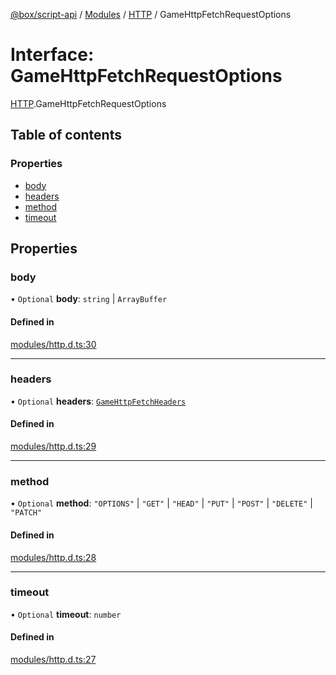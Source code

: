 [@box/script-api](../README.md) / [Modules](../modules.md) / [HTTP](../modules/HTTP.md) / GameHttpFetchRequestOptions

# Interface: GameHttpFetchRequestOptions

[HTTP](../modules/HTTP.md).GameHttpFetchRequestOptions

## Table of contents

### Properties

- [body](HTTP.GameHttpFetchRequestOptions.md#body)
- [headers](HTTP.GameHttpFetchRequestOptions.md#headers)
- [method](HTTP.GameHttpFetchRequestOptions.md#method)
- [timeout](HTTP.GameHttpFetchRequestOptions.md#timeout)

## Properties

### body

• `Optional` **body**: `string` \| `ArrayBuffer`

#### Defined in

[modules/http.d.ts:30](https://github.com/box-engine/script-api/blob/861e99e/server/modules/http.d.ts#L30)

___

### headers

• `Optional` **headers**: [`GameHttpFetchHeaders`](../modules/HTTP.md#gamehttpfetchheaders)

#### Defined in

[modules/http.d.ts:29](https://github.com/box-engine/script-api/blob/861e99e/server/modules/http.d.ts#L29)

___

### method

• `Optional` **method**: ``"OPTIONS"`` \| ``"GET"`` \| ``"HEAD"`` \| ``"PUT"`` \| ``"POST"`` \| ``"DELETE"`` \| ``"PATCH"``

#### Defined in

[modules/http.d.ts:28](https://github.com/box-engine/script-api/blob/861e99e/server/modules/http.d.ts#L28)

___

### timeout

• `Optional` **timeout**: `number`

#### Defined in

[modules/http.d.ts:27](https://github.com/box-engine/script-api/blob/861e99e/server/modules/http.d.ts#L27)
